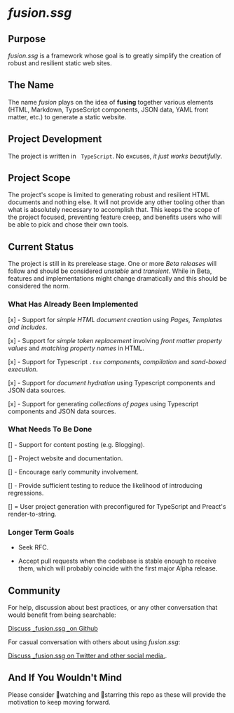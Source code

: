 <!-- <br> -->
<!-- <br> -->
<!-- <div align=center> -->
<!--     <img src="github/readmeheader.png" alt="README Header"> -->
<!-- </div> -->
<!-- <br> -->
<!-- <hr color="grey"> -->
<!-- <br> -->

# _fusion.ssg_

## Purpose

_fusion.ssg_ is a framework whose goal is to greatly simplify the creation of robust and resilient static web sites.

## The Name

The name _fusion_ plays on the idea of __fusing__ together various elements (HTML, Markdown, TypseScript components, JSON data, YAML front matter, etc.) to generate a static website.

## Project Development

The project is written in ` TypeScript`. No excuses, _it just works beautifully_.

## Project Scope
The project's scope is limited to generating robust and resilient HTML documents and nothing else. It will not provide any other tooling other than what is absolutely necessary to accomplish that. This keeps the scope of the project focused, preventing feature creep, and benefits users who will be able to pick and chose their own tools.

## Current Status

The project is still in its prerelease stage. One or more _Beta releases_ will follow and should be considered _unstable_ and _transient_. While in Beta, features and implementations might change dramatically and this should be considered the norm.

### What Has Already Been Implemented

[x] - Support for _simple HTML document creation_ using _Pages, Templates and Includes_.

[x] - Support for _simple token replacement_ involving _front matter property values_ and _matching property names_ in HTML.

[x] - Support for Typescript _`.tsx` components_, _compilation_ and _sand-boxed execution_.

[x] - Support for _document hydration_ using Typescript components and JSON data sources.

[x] - Support for generating _collections of pages_ using Typescript components and JSON data sources.

### What Needs To Be Done


[] - Support for content posting (e.g. Blogging).

[] - Project website and documentation.

[] - Encourage early community involvement.

[] - Provide sufficient testing to reduce the likelihood of introducing regressions.

[] = User project generation with preconfigured for TypeScript and Preact's render-to-string.

### Longer Term Goals

- Seek RFC.

- Accept pull requests when the codebase is stable enough to receive them, which will probably coincide with the first major Alpha release.

## Community

For help, discussion about best practices, or any other conversation that would benefit from being searchable:

[Discuss _fusion.ssg _on Github](https://github.com/4awpawz/fusion.ssg/discussions)

For casual conversation with others about using _fusion.ssg_:

[Discuss _fusion.ssg on Twitter and other social media.](https://twitter.com).

## And If You Wouldn't Mind

Please consider 👀watching and 🌟starring this repo as these will provide the motivation to keep moving forward.

